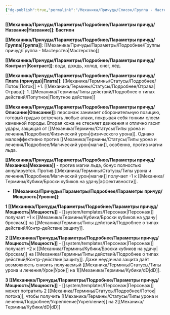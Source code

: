 ```yaml
---
{"dg-publish":true,"permalink":"/Механика/Причуды/Список/Группа - Мастерство/Бастион/","noteIcon":"","created":"2025-10-20T19:39:19.808+03:00","updated":"2025-10-20T13:31:30.827+03:00"}
---
```




**[[Механика/Причуды/Параметры/Подробнее/Параметры причуд/Название\|Название]]**: **Бастион**

**[[Механика/Причуды/Параметры/Подробнее/Параметры причуд/Группа\|Группа]]**: [[Механика/Причуды/Параметры/Подробнее/Группы причуд/Группа - Мастерство\|Мастерство]] 

**[[Механика/Причуды/Параметры/Подробнее/Параметры причуд/Контраст\|Контраст]]**: вода, дождь, холод, снег, лёд. 

**[[Механика/Причуды/Параметры/Подробнее/Параметры причуд/Плата (причуда)\|Плата]]**: [[Механика/Термины/Статусы/Подробнее/Поток\|Поток]] +1. [[Механика/Термины/Статусы/Подробнее/Отрава\|Отрава]]: 1.  [[Механика/Термины/Типы действий/Подробнее о типах действий/Попутное\|Попутное действие]]

**[[Механика/Причуды/Параметры/Подробнее/Параметры причуд/Описание\|Описание]]**: персонаж занимает оборонительную позицию, готовый грудью встречать любые атаки, покрывая себя тонким слоем каменной породы. Вторая кожа не стесняет движения и отлично гасит удары, защищая от [[Механика/Термины/Статусы/Типы урона и лечения/Подробнее/Физический урон\|физического урона]]. Однако малоэффективно против [[Механика/Термины/Статусы/Типы урона и лечения/Подробнее/Магический урон\|магии]], особенно, против магии льда. 

**[[Механика/Причуды/Параметры/Подробнее/Параметры причуд/Механика\|Механика]]** - против магии льда, бонус полностью аннулируется. Против [[Механика/Термины/Статусы/Типы урона и лечения/Подробнее/Магический урон\|магии]] получает -1 к [[Механика/Термины/Кубики/Броски кубиков на удачу\|эффективности]]. 


- **[[Механика/Причуды/Параметры/Подробнее/Параметры причуд/Мощность\|Уровни]]**:

**1 [[Механика/Причуды/Параметры/Подробнее/Параметры причуд/Мощность\|Мощность]]** - [[system/templates/Персонаж\|Персонаж]] получает +1 к [[Механика/Термины/Кубики/Броски кубиков на удачу\|броскам]] на [[Механика/Термины/Типы действий/Подробнее о типах действий/Контр-действие\|защиту]]. 

**2 [[Механика/Причуды/Параметры/Подробнее/Параметры причуд/Мощность\|Мощность]]** - [[system/templates/Персонаж\|Персонаж]] получает +2 к [[Механика/Термины/Кубики/Броски кубиков на удачу\|броскам]] на [[Механика/Термины/Типы действий/Подробнее о типах действий/Контр-действие\|защиту]]. Даже неудачная защита даёт возможность снизить получаемый [[Механика/Термины/Статусы/Типы урона и лечения/Урон\|Урон]] на 1[[Механика/Термины/Кубики/dD\|dD]]. 

**3 [[Механика/Причуды/Параметры/Подробнее/Параметры причуд/Мощность\|Мощность]]** - [[system/templates/Персонаж\|Персонаж]] может потратить 2 [[Механика/Термины/Статусы/Подробнее/Поток\|потока]], чтобы получить [[Механика/Термины/Статусы/Типы урона и лечения/Подробнее/Укрепление\|Укрепление]] на 2[[Механика/Термины/Кубики/dD\|dD]]